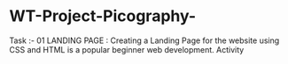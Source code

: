 # WT-Project-Picography-
Task :- 01 LANDING PAGE : Creating a Landing Page for the website using CSS and HTML is a popular beginner web development.   Activity
